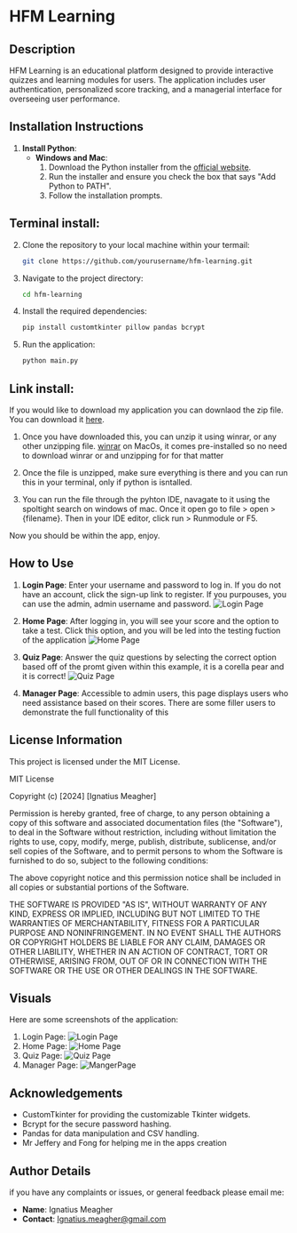 # HFM Learning

## Description
HFM Learning is an educational platform designed to provide interactive quizzes and learning modules for users. The application includes user authentication, personalized score tracking, and a managerial interface for overseeing user performance.

## Installation Instructions 
1. **Install Python**:
    - **Windows and Mac**:
      1. Download the Python installer from the [official website](https://www.python.org/downloads/).
      2. Run the installer and ensure you check the box that says "Add Python to PATH".
      3. Follow the installation prompts.

## Terminal install:
  
2. Clone the repository to your local machine within your termail:
    ```bash
    git clone https://github.com/yourusername/hfm-learning.git
    ```
3. Navigate to the project directory:
    ```bash
    cd hfm-learning
    ```
4. Install the required dependencies:
    ```bash
    pip install customtkinter pillow pandas bcrypt

    ```
5. Run the application:
    ```bash
    python main.py
    ```
## Link install: 

If you would like to download my application you can downlaod the zip file. You can download it [here](https://github.com/IggyMeagher/major-project/archive/refs/heads/main.zip).

1. Once you have downloaded this, you can unzip it using winrar, or any other unzipping file. [winrar](https://www.win-rar.com/download.html?&L=0) on MacOs, it comes pre-installed so no need to download winrar or and unzipping for for that matter

2. Once the file is unzipped, make sure everything is there and you can run this in your terminal, only if python is isntalled. 

3. You can run the file through the pyhton IDE, navagate to it using the spoltight search on windows of mac. Once it open go to file > open > {filename}. Then in your IDE editor, click run > Runmodule or F5.


Now you should be within the app, enjoy. 



## How to Use
1. **Login Page**: Enter your username and password to log in. If you do not have an account, click the sign-up link to register. If you 
purpouses, you can use the admin, admin username and password. 
    ![Login Page](images/image1.png)

2. **Home Page**: After logging in, you will see your score and the option to take a test. Click this option, and you will be led into the testing fuction of the application
    ![Home Page](images/image2.png)

3. **Quiz Page**: Answer the quiz questions by selecting the correct option based off of the promt given within this example, it is a corella pear and it is correct!
    ![Quiz Page](images/image3.png)

4. **Manager Page**: Accessible to admin users, this page displays users who need assistance based on their scores. There are some filler users to demonstrate the full functionality of this

## License Information
This project is licensed under the MIT License.

MIT License

Copyright (c) [2024] [Ignatius Meagher]

Permission is hereby granted, free of charge, to any person obtaining a copy
of this software and associated documentation files (the "Software"), to deal
in the Software without restriction, including without limitation the rights
to use, copy, modify, merge, publish, distribute, sublicense, and/or sell
copies of the Software, and to permit persons to whom the Software is
furnished to do so, subject to the following conditions:

The above copyright notice and this permission notice shall be included in all
copies or substantial portions of the Software.

THE SOFTWARE IS PROVIDED "AS IS", WITHOUT WARRANTY OF ANY KIND, EXPRESS OR
IMPLIED, INCLUDING BUT NOT LIMITED TO THE WARRANTIES OF MERCHANTABILITY,
FITNESS FOR A PARTICULAR PURPOSE AND NONINFRINGEMENT. IN NO EVENT SHALL THE
AUTHORS OR COPYRIGHT HOLDERS BE LIABLE FOR ANY CLAIM, DAMAGES OR OTHER
LIABILITY, WHETHER IN AN ACTION OF CONTRACT, TORT OR OTHERWISE, ARISING FROM,
OUT OF OR IN CONNECTION WITH THE SOFTWARE OR THE USE OR OTHER DEALINGS IN THE
SOFTWARE.


## Visuals
Here are some screenshots of the application:
1. Login Page:
    ![Login Page](images/Login.png)
2. Home Page:
    ![Home Page](images/Average.png)
3. Quiz Page:
    ![Quiz Page](images/Quizz.png)
4. Manager Page:
    ![MangerPage](images/Manager.png)

## Acknowledgements
- CustomTkinter for providing the customizable Tkinter widgets.
- Bcrypt for the secure password hashing.
- Pandas for data manipulation and CSV handling.
- Mr Jeffery and Fong for helping me in the apps creation

## Author Details

if you have any complaints or issues, or general feedback please email me:

- **Name**: Ignatius Meagher
- **Contact**: Ignatius.meagher@gmail.com


